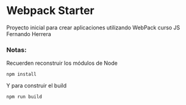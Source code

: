 # Webpack Starter

Proyecto inicial para crear aplicaciones utilizando WebPack curso JS Fernando Herrera

### Notas:
Recuerden reconstruir los módulos de Node
```
npm install
```

Y para construir el build
```
npm run build
```